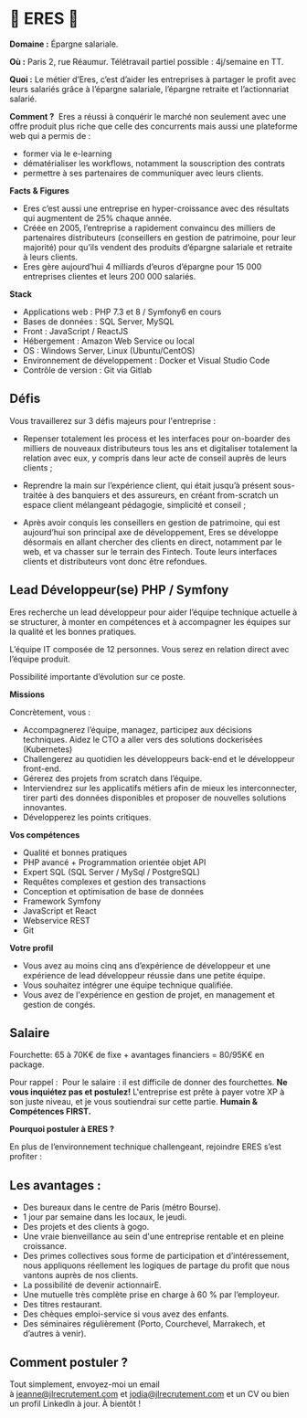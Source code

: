 # 💸 ERES 💸

**Domaine :** Épargne salariale.

**Où :** Paris 2, rue Réaumur. Télétravail partiel possible : 4j/semaine en TT.

**Quoi :** Le métier d’Eres, c’est d’aider les entreprises à partager le profit avec leurs salariés grâce à l’épargne salariale, l’épargne retraite et l’actionnariat salarié.

**Comment ?**  Eres a réussi à conquérir le marché non seulement avec une offre produit plus riche que celle des concurrents mais aussi une plateforme web qui a permis de :
* former via le e-learning
* dématérialiser les workflows, notamment la souscription des contrats
* permettre à ses partenaires de communiquer avec leurs clients.

**Facts & Figures**

* Eres c’est aussi une entreprise en hyper-croissance avec des résultats qui augmentent de 25% chaque année.
* Créée en 2005, l’entreprise a rapidement convaincu des milliers de partenaires distributeurs (conseillers en gestion de patrimoine, pour leur majorité) pour qu’ils vendent des produits d’épargne salariale et retraite à leurs clients.
* Eres gère aujourd’hui 4 milliards d’euros d’épargne pour 15 000 entreprises clientes et leurs 200 000 salariés.

**Stack**

* Applications web : PHP 7.3 et 8 / Symfony6 en cours
* Bases de données : SQL Server, MySQL
* Front : JavaScript / ReactJS
* Hébergement : Amazon Web Service ou local
* OS : Windows Server, Linux (Ubuntu/CentOS)
* Environnement de développement : Docker et Visual Studio Code
* Contrôle de version : Git via Gitlab

## Défis

Vous travaillerez sur 3 défis majeurs pour l'entreprise :

* Repenser totalement les process et les interfaces pour on-boarder des milliers de nouveaux distributeurs tous les ans et digitaliser totalement la relation avec eux, y compris dans leur acte de conseil auprès de leurs clients ;

* Reprendre la main sur l’expérience client, qui était jusqu’à présent sous-traitée à des banquiers et des assureurs, en créant from-scratch un espace client mélangeant pédagogie, simplicité et conseil ;

* Après avoir conquis les conseillers en gestion de patrimoine, qui est aujourd’hui son principal axe de développement, Eres se développe désormais en allant chercher des clients en direct, notamment par le web, et va chasser sur le terrain des Fintech. Toute leurs interfaces clients et distributeurs vont donc être refondues.


## Lead Développeur(se) PHP / Symfony 

Eres recherche un lead développeur pour aider l’équipe technique actuelle à se structurer, à monter en compétences et à accompagner les équipes sur la qualité et les bonnes pratiques.

L’équipe IT composée de 12 personnes. Vous serez en relation direct avec l’équipe produit. 

Possibilité importante d’évolution sur ce poste.

**Missions**

Concrètement, vous :

* Accompagnerez l’équipe, managez, participez aux décisions techniques.
Aidez le CTO a aller vers des solutions dockerisées (Kubernetes)
* Challengerez au quotidien les développeurs back-end et le développeur front-end.
* Gérerez des projets from scratch dans l’équipe. 
* Interviendrez sur les applicatifs métiers afin de mieux les interconnecter, tirer parti des données disponibles et proposer de nouvelles solutions innovantes.
* Développerez les points critiques.

**Vos compétences**

* Qualité et bonnes pratiques 
* PHP avancé + Programmation orientée objet
API
* Expert SQL (SQL Server / MySql / PostgreSQL)
* Requêtes complexes et gestion des transactions
* Conception et optimisation de base de données
* Framework Symfony
* JavaScript et React 
* Webservice REST
* Git

**Votre profil**

* Vous avez au moins cinq ans d’expérience de développeur et une expérience de lead développeur réussie dans une petite équipe. 
* Vous souhaitez intégrer une équipe technique qualifiée. 
* Vous avez de l'expérience en gestion de projet, en management et gestion de congés.

## Salaire

Fourchette: 65 à 70K€ de fixe + avantages financiers = 80/95K€ en package.

Pour rappel :  Pour le salaire : il est difficile de donner des fourchettes. **Ne vous inquiétez pas et postulez!** L'entreprise est prête à payer votre XP à son juste niveau, et je vous soutiendrai sur cette partie. **Humain & Compétences FIRST.**

**Pourquoi postuler à ERES ?**

En plus de l’environnement technique challengeant, rejoindre ERES s’est profiter :

## Les avantages :

* Des bureaux dans le centre de Paris (métro Bourse).
* 1 jour par semaine dans les locaux, le jeudi.
* Des projets et des clients à gogo.
* Une vraie bienveillance au sein d'une entreprise rentable et en pleine croissance.
* Des primes collectives sous forme de participation et d’intéressement, nous appliquons réellement les logiques de partage du profit que nous vantons auprès de nos clients.
* La possibilité de devenir actionnairE.
* Une mutuelle très complète prise en charge à 60 % par l’employeur.
* Des titres restaurant.
* Des chèques emploi-service si vous avez des enfants.
* Des séminaires régulièrement (Porto, Courchevel, Marrakech, et d’autres à venir).

## Comment postuler ?

Tout simplement, envoyez-moi un email à jeanne@jlrecrutement.com et jodia@jlrecrutement.com et un CV ou bien un profil LinkedIn à jour. À bientôt !
